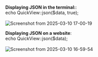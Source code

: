 
**Displaying JSON in the terminal:**:<br/>
echo QuickView::json($data, true);<br/><br/>
![Screenshot from 2025-03-10 17-00-19](https://github.com/user-attachments/assets/b6137b2b-74ed-4188-ba84-07d7bb1422f1)

**Displaying JSON on a website**:<br/>
echo QuickView::json($data);<br/><br/>
![Screenshot from 2025-03-10 16-59-54](https://github.com/user-attachments/assets/2e34a8e2-4f67-4159-8f78-46ede7cc8936)
